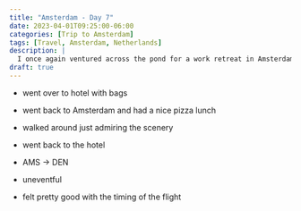 ```yaml
---
title: "Amsterdam - Day 7"
date: 2023-04-01T09:25:00-06:00
categories: [Trip to Amsterdam]
tags: [Travel, Amsterdam, Netherlands]
description: |
  I once again ventured across the pond for a work retreat in Amsterdam.
draft: true
---
```


* went over to hotel with bags
* went back to Amsterdam and had a nice pizza lunch
* walked around just admiring the scenery
* went back to the hotel

* AMS -> DEN
* uneventful
* felt pretty good with the timing of the flight

